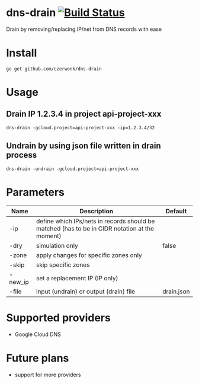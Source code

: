 # dns-drain [![Build Status](https://travis-ci.org/czerwonk/dns-drain.svg)][travis]
Drain by removing/replacing IP/net from DNS records with ease

# Install
```
go get github.com/czerwonk/dns-drain
```
# Usage

## Drain IP 1.2.3.4 in project api-project-xxx
```
dns-drain -gcloud.project=api-project-xxx -ip=1.2.3.4/32
``` 

## Undrain by using json file written in drain process
```
dns-drain -undrain -gcloud.project=api-project-xxx
```

# Parameters

Name     | Description |Default
---------|-------------|-------------
-ip | define which IPs/nets in records should be matched  (has to be in CIDR notation at the moment) |
-dry | simulation only | false
-zone | apply changes for specific zones only |
-skip | skip specific zones | 
-new_ip | set a replacement IP (IP only) |
-file | input (undrain) or output (drain) file | drain.json

# Supported providers
* Google Cloud DNS

# Future plans
* support for more providers

[travis]: https://travis-ci.org/czerwonk/dns-drain
